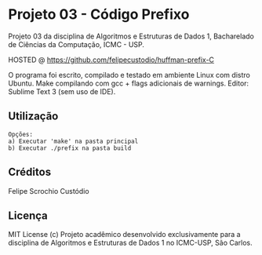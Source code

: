 # Projeto 03 - Código Prefixo

Projeto 03 da disciplina de Algoritmos e Estruturas de Dados 1, Bacharelado de Ciências da Computação, ICMC - USP.

HOSTED @ https://github.com/felipecustodio/huffman-prefix-C

O programa foi escrito, compilado e testado em ambiente Linux com distro Ubuntu.
Make compilando com gcc + flags adicionais de warnings.
Editor: Sublime Text 3 (sem uso de IDE).

## Utilização

    Opções:
    a) Executar 'make' na pasta principal
    b) Executar ./prefix na pasta build

## Créditos

Felipe Scrochio Custódio

## Licença

MIT License (c)
Projeto acadêmico desenvolvido exclusivamente para a disciplina de Algoritmos e Estruturas de Dados 1 no ICMC-USP, São Carlos. 